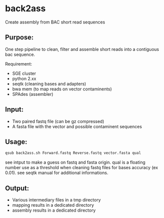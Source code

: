 # back2ass
Create assembly from BAC short read sequences

## Purpose: 
One step pipeline to clean, filter and assemble short reads into a contiguous bac sequence. 
   
Requirement: 
- SGE cluster
- python 2.xx
- seqtk (cleaning bases and adapters)
- bwa mem (to map reads on vector contaminents)
- SPAdes (assembler)

## Input: 
- Two paired fastq file (can be gz compressed) 
- A fasta file with the vector and possible contaminent sequences

## Usage:
```bash
qsub back2ass.sh Forward.fastq Reverse.fastq vector.fasta qual
```
see intput to make a guess on fastq and fasta origin. 
qual is a floating number use as a threshold when cleaning fastq files for bases accuracy (ex 0.01). see seqtk manual for additional informations.  

## Output:
- Various intermediary files in a tmp directory
- mapping results in a dedicated directory
- assembly results in a dedicated directory
